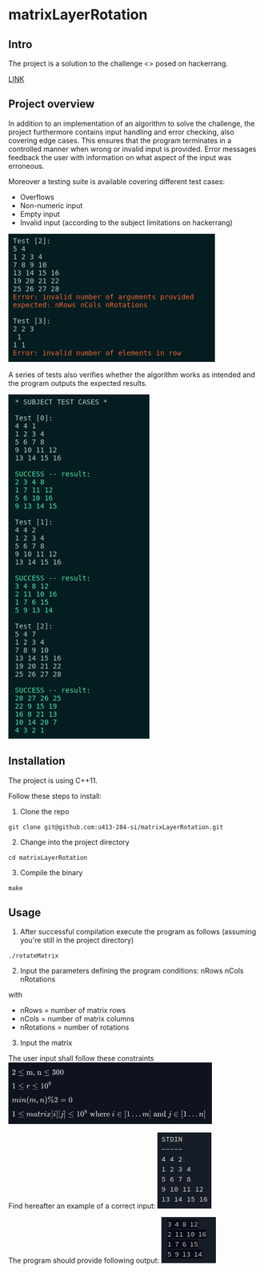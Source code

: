 # matrixLayerRotation

## Intro
The project is a solution to the challenge <<Matrix Layer Rotation>>
posed on hackerrang.  

[LINK](https://www.hackerrank.com/challenges/matrix-rotation-algo/problem)

## Project overview
In addition to an implementation of an algorithm to solve the challenge, the
project furthermore contains input handling and error checking, also covering
edge cases. This ensures that the program terminates in a controlled manner
when wrong or invalid input is provided. Error messages feedback the user with
information on what aspect of the input was erroneous.

Moreover a testing suite is available covering different test cases:
- Overflows
- Non-numeric input
- Empty input
- Invalid input (according to the subject limitations on hackerrang)

![Test inavlid input](img/errorMessage.png)

A series of tests also verifies whether the algorithm works as intended and
the program outputs the expected results.

![Test algorithm output](img/testAlgo.png)

## Installation
The project is using C++11. 

Follow these steps to install:
1. Clone the repo
```
git clone git@github.com:u413-284-si/matrixLayerRotation.git
```
2. Change into the project directory
```
cd matrixLayerRotation
```
3. Compile the binary
```
make
```

## Usage
1. After successful compilation execute the program as follows (assuming you're
still in the project directory)
```
./rotateMatrix
```

2. Input the parameters defining the program conditions:
nRows nCols nRotations

with
- nRows = number of matrix rows
- nCols = number of matrix columns
- nRotations = number of rotations

3. Input the matrix

The user input shall follow these constraints
![Input constraints](img/constraints.png)

Find hereafter an example of a correct input:
![Sample input](img/sampleInput.png)

The program should provide following output:
![Sample output](img/sampleOutput.png)

